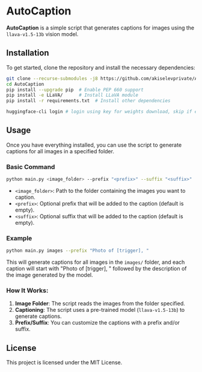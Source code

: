 # AutoCaption

**AutoCaption** is a simple script that generates captions for images using the `llava-v1.5-13b` vision model.

## Installation

To get started, clone the repository and install the necessary dependencies:

```bash
git clone --recurse-submodules -j8 https://github.com/akiselevprivate/AutoCaption.git
cd AutoCaption
pip install --upgrade pip  # Enable PEP 660 support
pip install -e LLaVA/      # Install LLaVA module
pip install -r requirements.txt  # Install other dependencies

huggingface-cli login # login using key for weights download, skip if env variable set
```

## Usage

Once you have everything installed, you can use the script to generate captions for all images in a specified folder.

### Basic Command

```bash
python main.py <image_folder> --prefix "<prefix>" --suffix "<suffix>"
```

- `<image_folder>`: Path to the folder containing the images you want to caption.
- `<prefix>`: Optional prefix that will be added to the caption (default is empty).
- `<suffix>`: Optional suffix that will be added to the caption (default is empty).

### Example

```bash
python main.py images --prefix "Photo of [trigger], "
```

This will generate captions for all images in the `images/` folder, and each caption will start with "Photo of [trigger], " followed by the description of the image generated by the model.

### How It Works:

1. **Image Folder**: The script reads the images from the folder specified.
2. **Captioning**: The script uses a pre-trained model (`llava-v1.5-13b`) to generate captions.
3. **Prefix/Suffix**: You can customize the captions with a prefix and/or suffix.

## License

This project is licensed under the MIT License.
